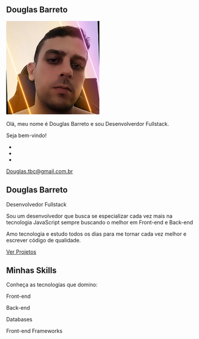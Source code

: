 <!DOCTYPE html>
<html lang="pt-br">
<head>
    <meta charset="UTF-8">
    <meta http-equiv="X-UA-Compatible" content="IE=edge">
    <meta name="viewport" content="width=device-width, initial-scale=1.0">
    <title>Portifólio Douglas Barreto</title>
    <link rel="stylesheet" href="css/styles.css">
    <!--Google Fonts -->
    <link rel="preconnect" href="https://fonts.googleapis.com">
    <link rel="preconnect" href="https://fonts.gstatic.com" crossorigin>
    <link href="https://fonts.googleapis.com/css2?family=Roboto:ital,wght@0,300;0,700;0,900;1,300;1,700;1,900&display=swap" rel="stylesheet">
    <!--Dev Icon Fonts-->
    <link rel="stylesheet" href="https://cdn.jsdelivr.net/gh/devicons/devicon@v2.15.1/devicon.min.css">
</head>
<body>
    <main id="container">
        <aside id="bio-container">
            <h2>Douglas Barreto</h2>
            <img id="bio-img" src="img/transferir.png" alt="Douglas Barreto">
            <p>Olá, meu nome é Douglas Barreto e sou <span class="highlight">Desenvolverdor Fullstack</span>.</p>
            <p id="welcome-text">Seja bem-vindo!</p>
            <ul id="social-container">
                <li><a href="#" target="_blank"><ion-icon name="logo-facebook"></ion-icon></a></li>
                <li><a href="#" target="_blank"><ion-icon name="logo-linkedin"></ion-icon></a></li>
                <li><a href="#" target="_blank"><ion-icon name="logo-instagram"></ion-icon></a></li>
            </ul>
            <div id="email-container">
                <ion-icon name="mail"></ion-icon><a href="mailto:douglas.tbc@gmail.com.br">Douglas.tbc@gmail.com.br</a>
            </div>
        </aside>
        <section id="about-container">
            <h1 id="name">Douglas Barreto</h1>
            <p id="title"><span class="highlight">Desenvolvedor Fullstack</span></p>
            <p class="description">Sou um desenvolvedor que busca se especializar cada vez mais na tecnologia <span class="highlight">JavaScript</span> 
                sempre buscando o melhor em <span class="hightlight">Front-end</span> e <span class="hightlight">Back-end</span> </p>
            <p class="highlight"> Amo tecnologia e estudo todos os dias para me tornar cada vez melhor e escrever código de qualidade.</p>
            <a href="#" id="btn-projects"><ion-icon name="share"></ion-icon><span>Ver Projetos</span></a>
            <h2 id="skills-section-title">Minhas Skills</h2>
            <p class="description">Conheça as tecnologias que domino:</p>
            <div id="skills-container">
                <div class="skills-box">
                    <p class="skills-title">Front-end</p>
                    <i class="devicon-html5-plain colored"></i>
                    <i class="devicon-css3-plain colored"></i>
                    <i class="devicon-javascript-plain colored"></i>
                </div>
                <div class="skills-box">
                    <p class="skills-title">Back-end</p>
                    <i class="devicon-nodejs-plain colored"></i>
                    <i class="devicon-java-plain colored"></i>
                </div>
                <div class="skills-box">
                    <p class="skills-title">Databases</p>
                    <i class="devicon-mysql-plain colored"></i>
                    <i class="devicon-firebase-plain colored"></i>
                </div>
                <div class="skills-box">
                    <p class="skills-title">Front-end Frameworks</p>
                    <i class="devicon-react-plain colored"></i>
                    <i class="devicon-bootstrap-plain colored"></i>
                </div>
            </div>
        </section>
    </main>      
    <!-- Ion Icons -->
    <script src="https://unpkg.com/ionicons@4.5.10-0/dist/ionicons.js"></script>
</body>
</html>
